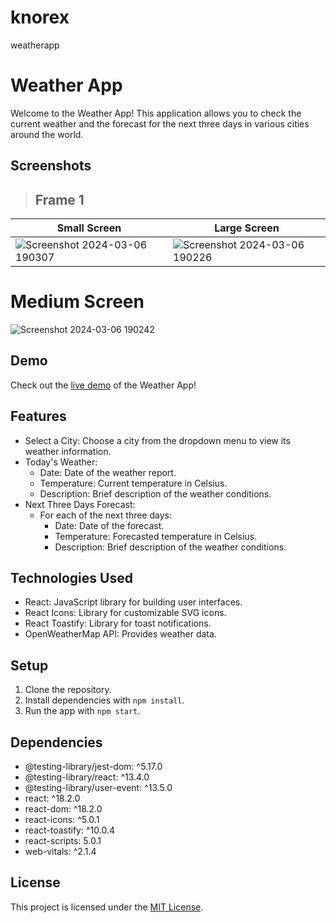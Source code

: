 # knorex
weatherapp
# Weather App

Welcome to the Weather App! This application allows you to check the current weather and the forecast for the next three days in various cities around the world.
## Screenshots
> ## Frame 1
| Small Screen           | Large Screen            |
| ---------------------- | ---------------------- |
| ![Screenshot 2024-03-06 190307](https://github.com/sachin2398/knorex/assets/113828281/9a144cad-ab38-463f-9355-5c032019f0a7)| ![Screenshot 2024-03-06 190226](https://github.com/sachin2398/knorex/assets/113828281/042581a5-b847-454e-8c43-1bdb0b976d9b)

# Medium Screen

![Screenshot 2024-03-06 190242](https://github.com/sachin2398/knorex/assets/113828281/ee95b505-48ec-47b0-910d-bd61aadb9161)

## Demo

Check out the [live demo](https://knorex.vercel.app/) of the Weather App!

## Features

- Select a City: Choose a city from the dropdown menu to view its weather information.
- Today's Weather:
  - Date: Date of the weather report.
  - Temperature: Current temperature in Celsius.
  - Description: Brief description of the weather conditions.
- Next Three Days Forecast:
  - For each of the next three days:
    - Date: Date of the forecast.
    - Temperature: Forecasted temperature in Celsius.
    - Description: Brief description of the weather conditions.

## Technologies Used

- React: JavaScript library for building user interfaces.
- React Icons: Library for customizable SVG icons.
- React Toastify: Library for toast notifications.
- OpenWeatherMap API: Provides weather data.

## Setup

1. Clone the repository.
2. Install dependencies with `npm install`.
3. Run the app with `npm start`.

## Dependencies

- @testing-library/jest-dom: ^5.17.0
- @testing-library/react: ^13.4.0
- @testing-library/user-event: ^13.5.0
- react: ^18.2.0
- react-dom: ^18.2.0
- react-icons: ^5.0.1
- react-toastify: ^10.0.4
- react-scripts: 5.0.1
- web-vitals: ^2.1.4

## License

This project is licensed under the [MIT License](LICENSE).

